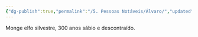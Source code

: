 ```yaml
---
{"dg-publish":true,"permalink":"/5. Pessoas Notáveis/Álvaro/","updated":"2025-06-15T19:42:01.238-03:00"}
---
```


Monge elfo silvestre, 300 anos sábio e descontraído.